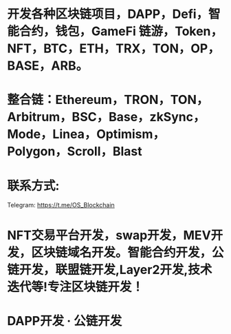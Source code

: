 # 开发各种区块链项目，DAPP，Defi，智能合约，钱包，GameFi 链游，Token，NFT，BTC，ETH，TRX，TON，OP，BASE，ARB。
# 整合链：Ethereum，TRON，TON，Arbitrum，BSC，Base，zkSync，Mode，Linea，Optimism，Polygon，Scroll，Blast
# 联系方式:
Telegram: https://t.me/OS_Blockchain

# NFT交易平台开发，swap开发，MEV开发，区块链域名开发。智能合约开发，公链开发，联盟链开发,Layer2开发,技术迭代等!专注区块链开发！
# ‎DAPP开发 · ‎公链开发
